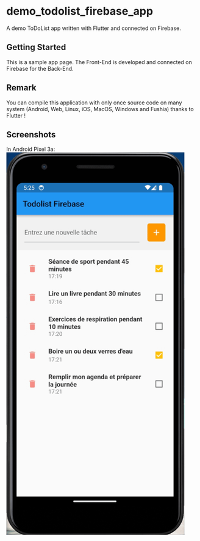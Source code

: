 # demo_todolist_firebase_app

A demo ToDoList app written with Flutter and connected on Firebase.

## Getting Started

This is a sample app page.
The Front-End is developed and connected on Firebase for the Back-End.

## Remark
You can compile this application with only once source code on many system (Android, Web, Linux, iOS, MacOS, Windows and Fushia) thanks to Flutter !  

## Screenshots
In Android Pixel 3a:  
![](https://github.com/davipro34/demo_todolist_firebase_app/blob/main/README/Compilation_Android_demo_todolist_firebase_app.gif)
  